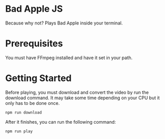 # Bad Apple JS
Because why not? Plays Bad Apple inside your terminal.

# Prerequisites
You must have FFmpeg installed and have it set in your path.

# Getting Started

Before playing, you must download and convert the video by run the download command. It may take some time depending on your CPU but it only has to be done once.
```
npm run download
```
After it finishes,  you can run the following command:
```
npm run play
```